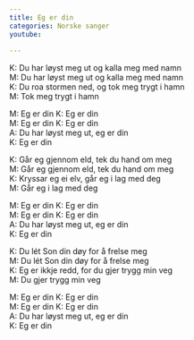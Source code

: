 ```yaml
---
title: Eg er din
categories: Norske sanger
youtube: 
 
---
```


K: Du har løyst meg ut og kalla meg med namn  
M: Du har løyst meg ut og kalla meg med namn  
K: Du roa stormen ned, og tok meg trygt i hamn  
M: Tok meg trygt i hamn

M: Eg er din K: Eg er din  
M: Eg er din K: Eg er din  
A: Du har løyst meg ut, eg er din  
K: Eg er din

K: Går eg gjennom eld, tek du hand om meg  
M: Går eg gjennom eld, tek du hand om meg  
K: Kryssar eg ei elv, går eg i lag med deg  
M: Går eg i lag med deg

M: Eg er din K: Eg er din  
M: Eg er din K: Eg er din  
A: Du har løyst meg ut, eg er din  
K: Eg er din

K: Du lét Son din døy for å frelse meg  
M: Du lét Son din døy for å frelse meg  
K: Eg er ikkje redd, for du gjer trygg min veg  
M: Du gjer trygg min veg

M: Eg er din K: Eg er din  
M: Eg er din K: Eg er din  
A: Du har løyst meg ut, eg er din  
K: Eg er din
